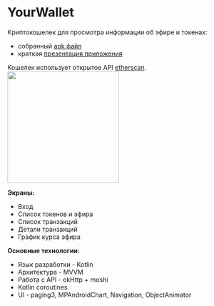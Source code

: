 # YourWallet

Криптокошелек для просмотра информации об эфире и токенах: 
- собранный [apk файл](https://drive.google.com/file/d/1kgd37yrOL8-k99702fCtS_PeBKPIPjdL/view?usp=sharing) 
- краткая [презентация приложения](./presentation.html)

Кошелек использует открытое API [etherscan](https://github.com/EverexIO/Ethplorer/wiki/ethplorer-api).  
<img src="https://user-images.githubusercontent.com/56442323/122788944-7ba61300-d2bf-11eb-998b-39b3cfccf463.gif" width="250"/>

**Экраны:**  
- Вход 
- Список токенов и эфира
- Список транзакций
- Детали транзакций
- График курса эфира

**Основные технологии:**
- Язык разработки - Kotlin
- Архитектура - MVVM
- Работа с API - okHttp + moshi
- Kotlin coroutines
- UI - paging3, MPAndroidChart, Navigation, ObjectAnimator
